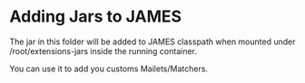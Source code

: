 # Adding Jars to JAMES

The jar in this folder will be added to JAMES classpath when mounted under /root/extensions-jars inside the running container.

You can use it to add you customs Mailets/Matchers.
